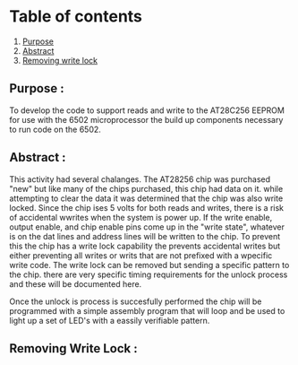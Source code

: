 # Table of contents
  1. [Purpose](#purpose)
  2. [Abstract](#abstract)
  3. [Removing write lock](#Write_Lock)

## Purpose <a name="purpose"></a> :
To develop the code to support reads and write to the AT28C256 EEPROM for use with the 6502 microprocessor the build up components necessary to run code on the 6502.

## Abstract <a name="abstract"></a> :
This activity had several chalanges. The AT28256 chip was purchased "new" but like many of the chips purchased, this chip had data on it. while attempting to clear the data it was determined that the chip was also write locked. Since the chip ises 5 volts for both reads and writes, there is a risk of accidental wwrites when the system is power up. If the write enable, output enable, and chip enable pins come up in the "write state", whatever is on the dat lines and address lines will be written to the chip. To prevent this the chip has a write lock capability the prevents accidental writes but either preventing all writes or writs that are not prefixed with a wpecific write code. The write lock can be removed but sending a specific pattern to the chip. there are very specific timing requirements for the unlock process and these will be documented here.

Once the unlock is process is succesfully performed the chip will be programmed with a simple assembly program that will loop and be used to light up a set of LED's with a eassily verifiable pattern.

## Removing Write Lock <a name="Write_Lock"></a> :
